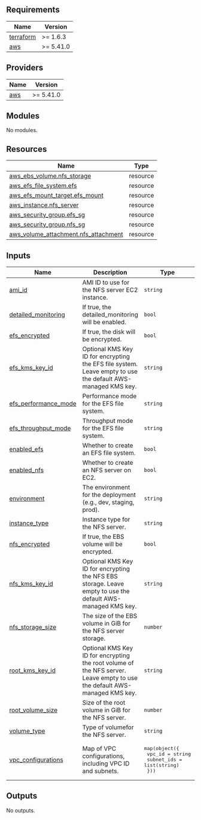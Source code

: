 ## Requirements

| Name | Version |
|------|---------|
| <a name="requirement_terraform"></a> [terraform](#requirement\_terraform) | >= 1.6.3 |
| <a name="requirement_aws"></a> [aws](#requirement\_aws) | >= 5.41.0 |

## Providers

| Name | Version |
|------|---------|
| <a name="provider_aws"></a> [aws](#provider\_aws) | >= 5.41.0 |

## Modules

No modules.

## Resources

| Name | Type |
|------|------|
| [aws_ebs_volume.nfs_storage](https://registry.terraform.io/providers/hashicorp/aws/latest/docs/resources/ebs_volume) | resource |
| [aws_efs_file_system.efs](https://registry.terraform.io/providers/hashicorp/aws/latest/docs/resources/efs_file_system) | resource |
| [aws_efs_mount_target.efs_mount](https://registry.terraform.io/providers/hashicorp/aws/latest/docs/resources/efs_mount_target) | resource |
| [aws_instance.nfs_server](https://registry.terraform.io/providers/hashicorp/aws/latest/docs/resources/instance) | resource |
| [aws_security_group.efs_sg](https://registry.terraform.io/providers/hashicorp/aws/latest/docs/resources/security_group) | resource |
| [aws_security_group.nfs_sg](https://registry.terraform.io/providers/hashicorp/aws/latest/docs/resources/security_group) | resource |
| [aws_volume_attachment.nfs_attachment](https://registry.terraform.io/providers/hashicorp/aws/latest/docs/resources/volume_attachment) | resource |

## Inputs

| Name | Description | Type | Default | Required |
|------|-------------|------|---------|:--------:|
| <a name="input_ami_id"></a> [ami\_id](#input\_ami\_id) | AMI ID to use for the NFS server EC2 instance. | `string` | `"ami-0c55b159cbfafe1f0"` | no |
| <a name="input_detailed_monitoring"></a> [detailed\_monitoring](#input\_detailed\_monitoring) | If true, the detailed\_monitoring will be enabled. | `bool` | `true` | no |
| <a name="input_efs_encrypted"></a> [efs\_encrypted](#input\_efs\_encrypted) | If true, the disk will be encrypted. | `bool` | `true` | no |
| <a name="input_efs_kms_key_id"></a> [efs\_kms\_key\_id](#input\_efs\_kms\_key\_id) | Optional KMS Key ID for encrypting the EFS file system. Leave empty to use the default AWS-managed KMS key. | `string` | `""` | no |
| <a name="input_efs_performance_mode"></a> [efs\_performance\_mode](#input\_efs\_performance\_mode) | Performance mode for the EFS file system. | `string` | `"generalPurpose"` | no |
| <a name="input_efs_throughput_mode"></a> [efs\_throughput\_mode](#input\_efs\_throughput\_mode) | Throughput mode for the EFS file system. | `string` | `"bursting"` | no |
| <a name="input_enabled_efs"></a> [enabled\_efs](#input\_enabled\_efs) | Whether to create an EFS file system. | `bool` | `false` | no |
| <a name="input_enabled_nfs"></a> [enabled\_nfs](#input\_enabled\_nfs) | Whether to create an NFS server on EC2. | `bool` | `false` | no |
| <a name="input_environment"></a> [environment](#input\_environment) | The environment for the deployment (e.g., dev, staging, prod). | `string` | n/a | yes |
| <a name="input_instance_type"></a> [instance\_type](#input\_instance\_type) | Instance type for the NFS server. | `string` | `"t3.micro"` | no |
| <a name="input_nfs_encrypted"></a> [nfs\_encrypted](#input\_nfs\_encrypted) | If true, the EBS volume will be encrypted. | `bool` | `true` | no |
| <a name="input_nfs_kms_key_id"></a> [nfs\_kms\_key\_id](#input\_nfs\_kms\_key\_id) | Optional KMS Key ID for encrypting the NFS EBS storage. Leave empty to use the default AWS-managed KMS key. | `string` | `""` | no |
| <a name="input_nfs_storage_size"></a> [nfs\_storage\_size](#input\_nfs\_storage\_size) | The size of the EBS volume in GiB for the NFS server storage. | `number` | `50` | no |
| <a name="input_root_kms_key_id"></a> [root\_kms\_key\_id](#input\_root\_kms\_key\_id) | Optional KMS Key ID for encrypting the root volume of the NFS server. Leave empty to use the default AWS-managed KMS key. | `string` | `""` | no |
| <a name="input_root_volume_size"></a> [root\_volume\_size](#input\_root\_volume\_size) | Size of the root volume in GiB for the NFS server. | `number` | `20` | no |
| <a name="input_volume_type"></a> [volume\_type](#input\_volume\_type) | Type of volumefor the NFS server. | `string` | `"gp3"` | no |
| <a name="input_vpc_configurations"></a> [vpc\_configurations](#input\_vpc\_configurations) | Map of VPC configurations, including VPC ID and subnets. | <pre>map(object({<br/>    vpc_id     = string<br/>    subnet_ids = list(string)<br/>  }))</pre> | n/a | yes |

## Outputs

No outputs.
